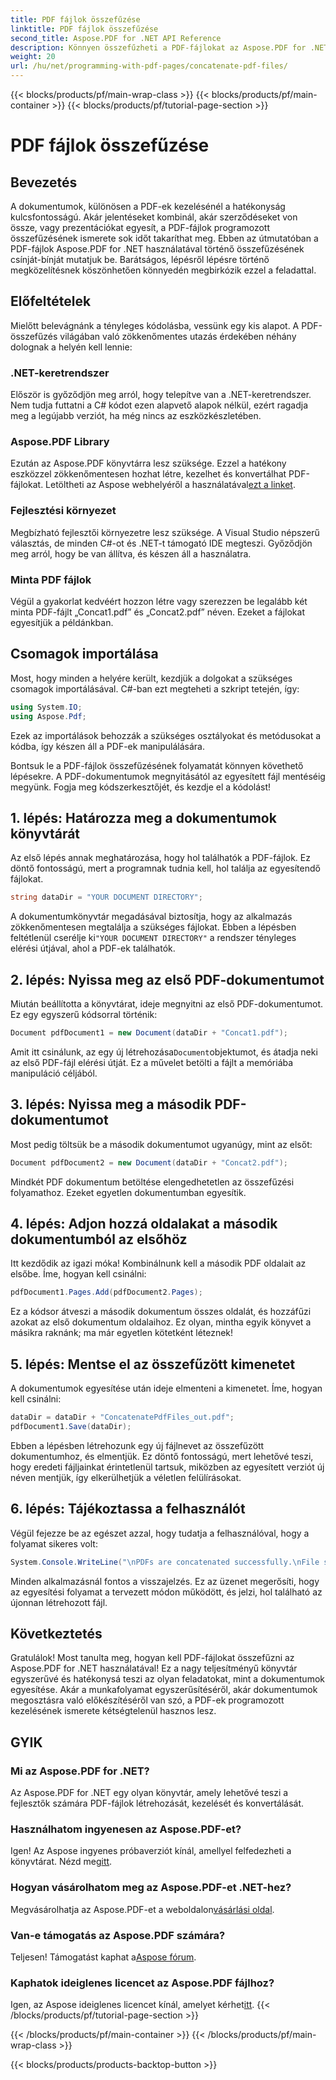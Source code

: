 ```yaml
---
title: PDF fájlok összefűzése
linktitle: PDF fájlok összefűzése
second_title: Aspose.PDF for .NET API Reference
description: Könnyen összefűzheti a PDF-fájlokat az Aspose.PDF for .NET használatával ezzel az átfogó, lépésről lépésre szóló útmutatóval.
weight: 20
url: /hu/net/programming-with-pdf-pages/concatenate-pdf-files/
---
```


{{< blocks/products/pf/main-wrap-class >}}
{{< blocks/products/pf/main-container >}}
{{< blocks/products/pf/tutorial-page-section >}}

# PDF fájlok összefűzése

## Bevezetés

A dokumentumok, különösen a PDF-ek kezelésénél a hatékonyság kulcsfontosságú. Akár jelentéseket kombinál, akár szerződéseket von össze, vagy prezentációkat egyesít, a PDF-fájlok programozott összefűzésének ismerete sok időt takaríthat meg. Ebben az útmutatóban a PDF-fájlok Aspose.PDF for .NET használatával történő összefűzésének csínját-bínját mutatjuk be. Barátságos, lépésről lépésre történő megközelítésnek köszönhetően könnyedén megbirkózik ezzel a feladattal.

## Előfeltételek

Mielőtt belevágnánk a tényleges kódolásba, vessünk egy kis alapot. A PDF-összefűzés világában való zökkenőmentes utazás érdekében néhány dolognak a helyén kell lennie:

### .NET-keretrendszer

Először is győződjön meg arról, hogy telepítve van a .NET-keretrendszer. Nem tudja futtatni a C# kódot ezen alapvető alapok nélkül, ezért ragadja meg a legújabb verziót, ha még nincs az eszközkészletében.

### Aspose.PDF Library

 Ezután az Aspose.PDF könyvtárra lesz szüksége. Ezzel a hatékony eszközzel zökkenőmentesen hozhat létre, kezelhet és konvertálhat PDF-fájlokat. Letöltheti az Aspose webhelyéről a használatával[ezt a linket](https://releases.aspose.com/pdf/net/).

### Fejlesztési környezet

Megbízható fejlesztői környezetre lesz szüksége. A Visual Studio népszerű választás, de minden C#-ot és .NET-t támogató IDE megteszi. Győződjön meg arról, hogy be van állítva, és készen áll a használatra.

### Minta PDF fájlok

Végül a gyakorlat kedvéért hozzon létre vagy szerezzen be legalább két minta PDF-fájlt „Concat1.pdf” és „Concat2.pdf” néven. Ezeket a fájlokat egyesítjük a példánkban.

## Csomagok importálása

Most, hogy minden a helyére került, kezdjük a dolgokat a szükséges csomagok importálásával. C#-ban ezt megteheti a szkript tetején, így:

```csharp
using System.IO;
using Aspose.Pdf;
```

Ezek az importálások behozzák a szükséges osztályokat és metódusokat a kódba, így készen áll a PDF-ek manipulálására.

Bontsuk le a PDF-fájlok összefűzésének folyamatát könnyen követhető lépésekre. A PDF-dokumentumok megnyitásától az egyesített fájl mentéséig megyünk. Fogja meg kódszerkesztőjét, és kezdje el a kódolást!

## 1. lépés: Határozza meg a dokumentumok könyvtárát

Az első lépés annak meghatározása, hogy hol találhatók a PDF-fájlok. Ez döntő fontosságú, mert a programnak tudnia kell, hol találja az egyesítendő fájlokat.

```csharp
string dataDir = "YOUR DOCUMENT DIRECTORY";
```

 A dokumentumkönyvtár megadásával biztosítja, hogy az alkalmazás zökkenőmentesen megtalálja a szükséges fájlokat. Ebben a lépésben feltétlenül cserélje ki`"YOUR DOCUMENT DIRECTORY"` a rendszer tényleges elérési útjával, ahol a PDF-ek találhatók.

## 2. lépés: Nyissa meg az első PDF-dokumentumot

Miután beállította a könyvtárat, ideje megnyitni az első PDF-dokumentumot. Ez egy egyszerű kódsorral történik:

```csharp
Document pdfDocument1 = new Document(dataDir + "Concat1.pdf");
```

 Amit itt csinálunk, az egy új létrehozása`Document`objektumot, és átadja neki az első PDF-fájl elérési útját. Ez a művelet betölti a fájlt a memóriába manipuláció céljából.

## 3. lépés: Nyissa meg a második PDF-dokumentumot

Most pedig töltsük be a második dokumentumot ugyanúgy, mint az elsőt:

```csharp
Document pdfDocument2 = new Document(dataDir + "Concat2.pdf");
```

Mindkét PDF dokumentum betöltése elengedhetetlen az összefűzési folyamathoz. Ezeket egyetlen dokumentumban egyesítik.

## 4. lépés: Adjon hozzá oldalakat a második dokumentumból az elsőhöz

Itt kezdődik az igazi móka! Kombinálnunk kell a második PDF oldalait az elsőbe. Íme, hogyan kell csinálni:

```csharp
pdfDocument1.Pages.Add(pdfDocument2.Pages);
```

Ez a kódsor átveszi a második dokumentum összes oldalát, és hozzáfűzi azokat az első dokumentum oldalaihoz. Ez olyan, mintha egyik könyvet a másikra raknánk; ma már egyetlen kötetként léteznek!

## 5. lépés: Mentse el az összefűzött kimenetet

A dokumentumok egyesítése után ideje elmenteni a kimenetet. Íme, hogyan kell csinálni:

```csharp
dataDir = dataDir + "ConcatenatePdfFiles_out.pdf";
pdfDocument1.Save(dataDir);
```

Ebben a lépésben létrehozunk egy új fájlnevet az összefűzött dokumentumhoz, és elmentjük. Ez döntő fontosságú, mert lehetővé teszi, hogy eredeti fájljainkat érintetlenül tartsuk, miközben az egyesített verziót új néven mentjük, így elkerülhetjük a véletlen felülírásokat.

## 6. lépés: Tájékoztassa a felhasználót

Végül fejezze be az egészet azzal, hogy tudatja a felhasználóval, hogy a folyamat sikeres volt:

```csharp
System.Console.WriteLine("\nPDFs are concatenated successfully.\nFile saved at " + dataDir);
```

Minden alkalmazásnál fontos a visszajelzés. Ez az üzenet megerősíti, hogy az egyesítési folyamat a tervezett módon működött, és jelzi, hol található az újonnan létrehozott fájl.

## Következtetés

Gratulálok! Most tanulta meg, hogyan kell PDF-fájlokat összefűzni az Aspose.PDF for .NET használatával! Ez a nagy teljesítményű könyvtár egyszerűvé és hatékonysá teszi az olyan feladatokat, mint a dokumentumok egyesítése. Akár a munkafolyamat egyszerűsítéséről, akár dokumentumok megosztásra való előkészítéséről van szó, a PDF-ek programozott kezelésének ismerete kétségtelenül hasznos lesz.


## GYIK

### Mi az Aspose.PDF for .NET?  
Az Aspose.PDF for .NET egy olyan könyvtár, amely lehetővé teszi a fejlesztők számára PDF-fájlok létrehozását, kezelését és konvertálását.

### Használhatom ingyenesen az Aspose.PDF-et?  
Igen! Az Aspose ingyenes próbaverziót kínál, amellyel felfedezheti a könyvtárat. Nézd meg[itt](https://releases.aspose.com/).

### Hogyan vásárolhatom meg az Aspose.PDF-et .NET-hez?  
Megvásárolhatja az Aspose.PDF-et a weboldalon[vásárlási oldal](https://purchase.aspose.com/buy).

### Van-e támogatás az Aspose.PDF számára?  
 Teljesen! Támogatást kaphat a[Aspose fórum](https://forum.aspose.com/c/pdf/10).

### Kaphatok ideiglenes licencet az Aspose.PDF fájlhoz?  
 Igen, az Aspose ideiglenes licencet kínál, amelyet kérhet[itt](https://purchase.aspose.com/temporary-license/).
{{< /blocks/products/pf/tutorial-page-section >}}

{{< /blocks/products/pf/main-container >}}
{{< /blocks/products/pf/main-wrap-class >}}

{{< blocks/products/products-backtop-button >}}
